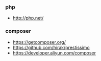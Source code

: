### php
- http://php.net/

### composer
- https://getcomposer.org/
- https://github.com/hirak/prestissimo
- https://developer.aliyun.com/composer